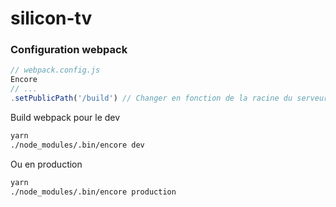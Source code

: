 # silicon-tv

### Configuration webpack 
```js
// webpack.config.js
Encore
// ...
.setPublicPath('/build') // Changer en fonction de la racine du serveur 
```

Build webpack pour le dev
```sh
yarn
./node_modules/.bin/encore dev
```

Ou en production
```sh
yarn
./node_modules/.bin/encore production
```